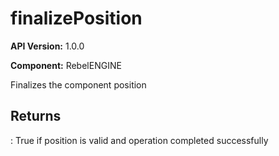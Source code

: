 # finalizePosition

**API Version:** 1.0.0

**Component:** RebelENGINE

Finalizes the component position

## Returns

: True if position is valid and operation completed successfully

